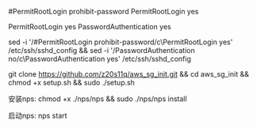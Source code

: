 #PermitRootLogin prohibit-password
PermitRootLogin yes

PermitRootLogin yes
PasswordAuthentication yes

sed -i '/#PermitRootLogin prohibit-password/c\PermitRootLogin yes' /etc/ssh/sshd_config && sed -i '/PasswordAuthentication no/c\PasswordAuthentication yes' /etc/ssh/sshd_config


git clone https://github.com/z20s11q/aws_sg_init.git && cd aws_sg_init && chmod +x setup.sh && sudo ./setup.sh

安装nps:
chmod +x ./nps/nps && sudo  ./nps/nps install

启动nps:
nps start
